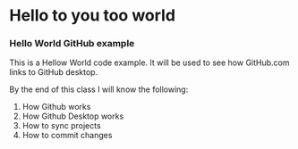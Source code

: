 # Hello to you too world
### Hello World GitHub example

This is a Hellow World code example. It will be used to see how GitHub.com links to GitHub desktop.

By the end of this class I will know the following:
1. How Github works
2. How Github Desktop works
3. How to sync projects
4. How to commit changes
